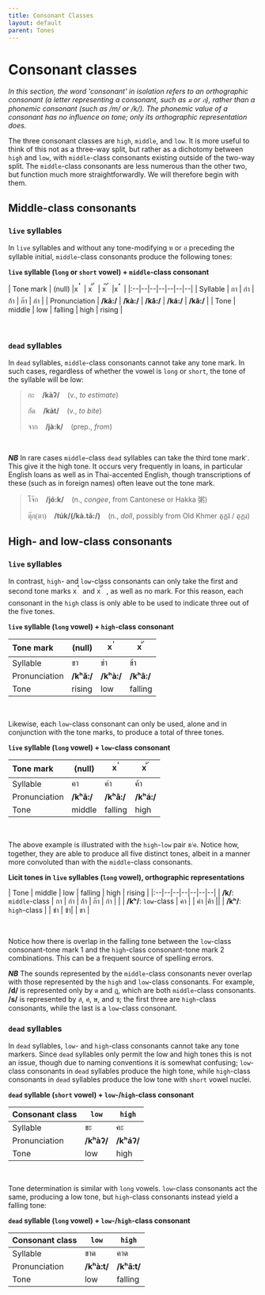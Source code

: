 ```yaml
---
title: Consonant Classes
layout: default
parent: Tones
---
```


<link rel="preconnect" href="https://fonts.googleapis.com">
<link rel="preconnect" href="https://fonts.gstatic.com" crossorigin>
<link href="https://fonts.googleapis.com/css2?family=Sarabun:ital,wght@0,100;0,200;0,300;0,400;0,500;0,600;0,700;0,800;1,100;1,200;1,300;1,400;1,500;1,600;1,700;1,800&display=swap" rel="stylesheet">

<style>
#diacritic-presentation {
    font-size: 24px;
    vertical-align: sub;
    font-family: Sarabun;
    font-weight: 100;
}

#invisible {
    color: #27262b;
}

#thai-text {
    font-family: Sarabun;
    font-weight: 300;
}

</style>

# Consonant classes

*In this section, the word 'consonant' in isolation refers to an orthographic consonant (a letter representing a consonant, such as <span id="thai-text">ม</span> or <span id="thai-text">ก</span>), rather than a phonemic consonant (such as /m/ or /k/). The phonemic value of a consonant has no influence on tone; only its orthographic representation does.*

The three consonant classes are `high`, `middle`, and `low`. It is more useful to think of this not as a three-way split, but rather as a dichotomy between `high` and `low`, with `middle`-class consonants existing outside of the two-way split. The `middle`-class consonants are less numerous than the other two, but function much more straightforwardly. We will therefore begin with them.

## Middle-class consonants  

### `live` syllables

In `live` syllables and without any tone-modifying <span id="thai-text">ห</span> or <span id="thai-text">อ</span> preceding the syllable initial, `middle`-class consonants produce the following tones:

<b style="text-align:right"> `live` syllable (`long` or `short` vowel) + `middle`-class consonant </b>

| Tone mark | (null) |<span id="invisible">x</span><span id="diacritic-presentation"> ่ </span>| <span id="invisible">x</span><span id="diacritic-presentation"> ้ </span>| <span id="invisible">x</span><span id="diacritic-presentation"> ๊ </span>|<span id="invisible">x</span><span id="diacritic-presentation"> ๋ </span>|
|:--|--|--|--|--|--|--|
| Syllable | <span id="thai-text">กา</span> | <span id="thai-text">ก่า</span> | <span id="thai-text">ก้า</span> | <span id="thai-text">ก๊า</span> | <span id="thai-text">ก๋า</span> |
| Pronunciation | **/kā:/** | **/kà:/** | **/kâ:/** | **/ká:/** | **/kǎ:/** | 
| Tone | middle | low | falling | high | rising |

<br>

### `dead` syllables

In `dead` syllables, `middle`-class consonants cannot take any tone mark. In such cases, regardless of whether the vowel is `long` or `short`, the tone of the syllable will be low:

> <span id="thai-text">กะ</span>&nbsp;&nbsp;&nbsp;&nbsp;**/kàʔ/**&nbsp;&nbsp;&nbsp;&nbsp;(v., *to estimate*)
>
> <span id="thai-text">กัด</span>&nbsp;&nbsp;&nbsp;&nbsp;**/kàt/**&nbsp;&nbsp;&nbsp;&nbsp;(v., *to bite*)
>
> <span id="thai-text">จาก</span>&nbsp;&nbsp;&nbsp;&nbsp;**/jà:k/**&nbsp;&nbsp;&nbsp;&nbsp;(prep., *from*)

<br>

***NB*** In rare cases `middle`-class `dead` syllables can take the third tone mark `๊`. This give it the high tone. It occurs very frequently in loans, in particular English loans as well as in Thai-accented English, though transcriptions of these (such as in foreign names) often leave out the tone mark.

> <span id="thai-text">โจ๊ก</span>&nbsp;&nbsp;&nbsp;&nbsp;**/jó:k/**&nbsp;&nbsp;&nbsp;&nbsp;(n., *congee*, from Cantonese or Hakka 粥)
> 
> <span id="thai-text">ตุ๊ก(ตา)</span>&nbsp;&nbsp;&nbsp;&nbsp;**/túk/(/kà.tā:/)**&nbsp;&nbsp;&nbsp;&nbsp;(n., *doll*, possibly from Old Khmer តុក្តរ៑ / តុក្តរ)

## High- and low-class consonants  

### `live` syllables

In contrast, `high`- and `low`-class consonants can only take the first and second tone marks <span id="invisible">x</span><span id="diacritic-presentation"> ่ </span> and <span id="invisible">x</span><span id="diacritic-presentation"> ้ </span>, as well as no mark.  For this reason, each consonant in the `high` class is only able to be used to indicate three out of the five tones.


<b style="text-align:right"> `live` syllable (`long` vowel) + `high`-class consonant </b>

| Tone mark | (null) |<span id="invisible">x</span><span id="diacritic-presentation"> ่ </span>| <span id="invisible">x</span><span id="diacritic-presentation"> ้ </span>| 
|:--|--|--|--|
| Syllable | <span id="thai-text">ขา</span> | <span id="thai-text">ข่า</span> | <span id="thai-text">ข้า</span> |
| Pronunciation | **/kʰǎ:/** | **/kʰà:/** | **/kʰâ:/** |
| Tone | rising | low | falling |

<br>

Likewise, each `low`-class consonant can only be used, alone and in conjunction with the tone marks, to produce a total of three tones.

<b style="text-align:right"> `live` syllable (`long` vowel) + `low`-class consonant </b>

| Tone mark | (null) |<span id="invisible">x</span><span id="diacritic-presentation"> ่ </span>| <span id="invisible">x</span><span id="diacritic-presentation"> ้ </span>| 
|:--|--|--|--|
| Syllable | <span id="thai-text">คา</span> | <span id="thai-text">ค่า</span> | <span id="thai-text">ค้า</span> |
| Pronunciation | **/kʰā:/** | **/kʰâ:/** | **/kʰá:/** |
| Tone | middle | falling | high |

<br>

The above example is illustrated with the `high`-`low` pair <span id="thai-text">ข/ค</span>. Notice how, together, they are able to produce all five distinct tones, albeit in a manner more convoluted than with the `middle`-class consonants.

<b style="text-align:right"> Licit tones in `live` syllables (`long` vowel), orthographic representations </b>

| Tone | middle | low | falling | high | rising |
|:--|--|--|--|--|--|--|
| **/k/**: `middle`-class  | กา | ก่า | ก้า | ก๊า | ก๋า |
|
| **/kʰ/**: `low`-class | คา | | ค่า |ค้า  ||
| **/kʰ/**: `high`-class | | ข่า | ข้า| | ขา |

<br>

Notice how there is overlap in the falling tone between the `low`-class consonant-tone mark 1 and the `high`-class consonant-tone mark 2 combinations. This can be a frequent source of spelling errors.


***NB*** The sounds represented by the `middle`-class consonants never overlap with those represented by the `high` and `low`-class consonants. For example, **/d/** is represented only by <span id="thai-text">ด</span> and <span id="thai-text">ฎ</span>, which are both `middle`-class consonants. **/s/** is represented by <span id="thai-text">ส</span>, <span id="thai-text">ศ</span>, <span id="thai-text">ษ</span>, and <span id="thai-text">ซ</span>; the first three are `high`-class consonants, while the last is a `low`-class consonant.

### `dead` syllables

In `dead` syllables, `low`- and `high`-class consonants cannot take any tone markers. Since `dead` syllables only permit the low and high tones this is not an issue, though due to naming conventions it is somewhat confusing; `low`-class consonants in `dead` syllables produce the high tone, while `high`-class consonants in `dead` syllables produce the low tone with `short` vowel nuclei.


<b style="text-align:right"> `dead` syllable (`short` vowel) + `low`-/`high`-class consonant </b>

| Consonant class | `low` | `high` |
|:--|--|--|
| Syllable | <span id="thai-text">ขะ</span> | <span id="thai-text">คะ</span> | 
| Pronunciation | **/kʰàʔ/** | **/kʰáʔ/** | 
| Tone | low | high | 

<br>

Tone determination is similar with `long` vowels. `low`-class consonants act the same, producing a low tone, but `high`-class consonants instead yield a falling tone:

<b style="text-align:right"> `dead` syllable (`long` vowel) + `low`-/`high`-class consonant </b>

| Consonant class | `low` | `high` |
|:--|--|--|
| Syllable | <span id="thai-text">ขาด</span> | <span id="thai-text">คาด</span> | 
| Pronunciation | **/kʰà:t/** | **/kʰâ:t/** | 
| Tone | low | falling | 

